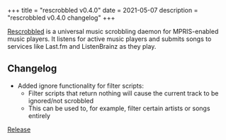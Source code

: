 +++
title = "rescrobbled v0.4.0"
date = 2021-05-07
description = "rescrobbled v0.4.0 changelog"
+++

[Rescrobbled](https://github.com/InputUsername/rescrobbled) is a universal music scrobbling daemon
for MPRIS-enabled music players. It listens for active music players and submits songs to services
like Last.fm and ListenBrainz as they play.

## Changelog

- Added ignore functionality for filter scripts:
    - Filter scripts that return nothing will cause the current track to be ignored/not scrobbled
    - This can be used to, for example, filter certain artists or songs entirely

[Release](https://github.com/InputUsername/rescrobbled/releases/tag/v0.4.0)
